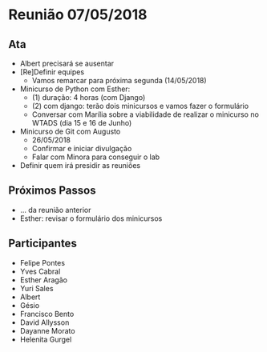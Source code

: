 # Reunião 07/05/2018

## Ata

* Albert precisará se ausentar
* [Re]Definir equipes
  * Vamos remarcar para próxima segunda (14/05/2018)
* Minicurso de Python com Esther:
  * (1) duração: 4 horas (com Django)
  * (2) com django: terão dois minicursos e vamos fazer o formulário
  * Conversar com Marília sobre a viabilidade de realizar o minicurso no WTADS (dia 15 e 16 de Junho)
* Minicurso de Git com Augusto
  * 26/05/2018
  * Confirmar e iniciar divulgação
  * Falar com Minora para conseguir o lab
* Definir quem irá presidir as reuniões

## Próximos Passos

* ... da reunião anterior
* Esther: revisar o formulário dos minicursos

## Participantes

* Felipe Pontes
* Yves Cabral
* Esther Aragão
* Yuri Sales
* Albert
* Gésio
* Francisco Bento
* David Allysson
* Dayanne Morato
* Helenita Gurgel
